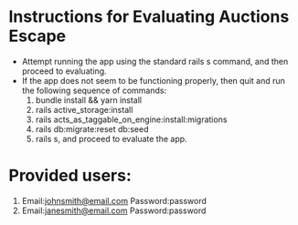 # Instructions for Evaluating Auctions Escape
- Attempt running the app using the standard rails s command, and then proceed to evaluating.
- If the app does not seem to be functioning properly, then quit and run the following sequence of commands:
  1. bundle install && yarn install
  2. rails active_storage:install
  3. rails acts_as_taggable_on_engine:install:migrations
  4. rails db:migrate:reset db:seed
  5. rails s, and proceed to evaluate the app.

# Provided users:
  1. Email:johnsmith@email.com
     Password:password
  1. Email:janesmith@email.com
     Password:password
